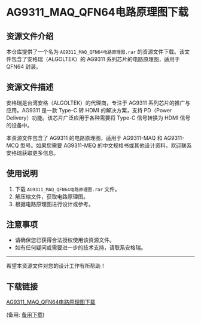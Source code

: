 # AG9311_MAQ_QFN64电路原理图下载

## 资源文件介绍

本仓库提供了一个名为 `AG9311_MAQ_QFN64电路原理图.rar` 的资源文件下载。该文件包含了安格瑞（ALGOLTEK）的 AG9311 系列芯片的电路原理图，适用于 QFN64 封装。

## 资源文件描述

安格瑞是台湾安格（ALGOLTEK）的代理商，专注于 AG9311 系列芯片的推广与应用。AG9311 是一款 Type-C 转 HDMI 的解决方案，支持 PD（Power Delivery）功能。该芯片广泛应用于各种需要将 Type-C 信号转换为 HDMI 信号的设备中。

本资源文件包含了 AG9311 的电路原理图，适用于 AG9311-MAQ 和 AG9311-MCQ 型号。如果您需要 AG9311-MEQ 的中文规格书或其他设计资料，欢迎联系安格瑞获取更多信息。

## 使用说明

1. 下载 `AG9311_MAQ_QFN64电路原理图.rar` 文件。
2. 解压缩文件，获取电路原理图。
3. 根据电路原理图进行设计或参考。

## 注意事项

- 请确保您已获得合法授权使用该资源文件。
- 如有任何疑问或需要进一步的技术支持，请联系安格瑞。

---

希望本资源文件对您的设计工作有所帮助！

## 下载链接
[AG9311_MAQ_QFN64电路原理图下载](https://pan.quark.cn/s/9a508cef3b42) 

(备用: [备用下载](https://pan.baidu.com/s/1GJUgGqvrS-kCOcP8l45yzQ?pwd=1234))
